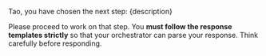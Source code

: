 Tao, you have chosen the next step: {description}

Please proceed to work on that step. You **must follow the response templates strictly** so that your orchestrator 
can parse your response. Think carefully before responding.
